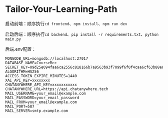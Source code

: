 # Tailor-Your-Learning-Path

启动前端：顺序执行`cd frontend`、`npm install`、`npm run dev`

启动后端：顺序执行`cd backend`、`pip install -r requirements.txt`、`python main.py`

后端.env配置：

```
MONGODB_URL=mongodb://localhost:27017
DATABASE_NAME=CourseRec
SECRET_KEY=09d25e094faa6ca2556c818166b7a9563b93f7099f6f0f4caa6cf63b88e8d3e7
ALGORITHM=HS256
ACCESS_TOKEN_EXPIRE_MINUTES=1440
XAI_API_KEY=xxxxxxxx
CHATANYWHERE_API_KEY=xxxxxxxxxxx
CHATANYWHERE_URL=https://api.chatanywhere.tech
MAIL_USERNAME=your_email@example.com
MAIL_PASSWORD=your_email_password
MAIL_FROM=your_email@example.com
MAIL_PORT=587
MAIL_SERVER=smtp.example.com
```





